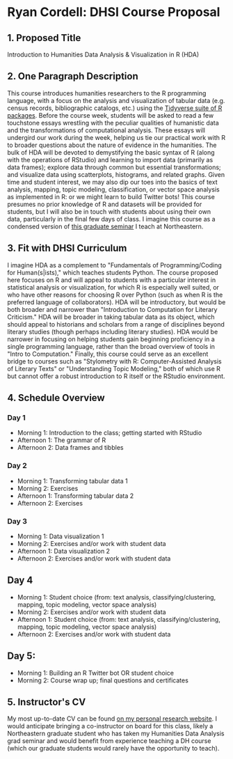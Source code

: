 # Ryan Cordell: DHSI Course Proposal

## 1. Proposed Title

Introduction to Humanities Data Analysis & Visualization in R (HDA)

## 2. One Paragraph Description
This course introduces humanities researchers to the R programming language, with a focus on the analysis and visualization of tabular data (e.g. census records, bibliographic catalogs, etc.) using the [Tidyverse suite of R packages](http://tidyverse.org/). Before the course week, students will be asked to read a few touchstone essays wrestling with the peculiar qualities of humanistic data and the transformations of computational analysis. These essays will undergird our work during the week, helping us tie our practical work with R to broader questions about the nature of evidence in the humanities. The bulk of HDA will be devoted to demystifying the basic syntax of R (along with the operations of RStudio) and learning to import data (primarily as data frames); explore data through common but essential transformations; and visualize data using scatterplots, histograms, and related graphs. Given time and student interest, we may also dip our toes into the basics of text analysis, mapping, topic modeling, classification, or vector space analysis as implemented in R: or we might learn to build Twitter bots! This course presumes no prior knowledge of R and datasets will be provided for students, but I will also be in touch with students about using their own data, particularly in the final few days of class. I imagine this course as a condensed version of [this graduate seminar](http://s17hda.ryancordell.org/) I teach at Northeastern. 

## 3. Fit with DHSI Curriculum
I imagine HDA as a complement to "Fundamentals of Programming/Coding for Human(s|ists)," which teaches students Python. The course proposed here focuses on R and will appeal to students with a particular interest in statistical analysis or visualization, for which R is especially well suited, or who have other reasons for choosing R over Python (such as when R is the preferred language of collaborators). HDA will be introductory, but would be both broader and narrower than "Introduction to Computation for Literary Criticism." HDA will be broader in taking tabular data as its object, which should appeal to historians and scholars from a range of disciplines beyond literary studies (though perhaps including literary studies). HDA would be narrower in focusing on helping students gain beginning proficiency in a single programming language, rather than the broad overview of tools in "Intro to Computation." Finally, this course could serve as an excellent bridge to courses such as "Stylometry with R: Computer-Assisted Analysis of Literary Texts" or "Understanding Topic Modeling," both of which use R but cannot offer a robust introduction to R itself or the RStudio environment. 

## 4. Schedule Overview

### Day 1 
+ Morning 1: Introduction to the class; getting started with RStudio
+ Afternoon 1: The grammar of R
+ Afternoon 2: Data frames and tibbles

### Day 2
+ Morning 1: Transforming tabular data 1
+ Morning 2: Exercises
+ Afternoon 1: Transforming tabular data 2
+ Afternoon 2: Exercises

### Day 3
+ Morning 1: Data visualization 1
+ Morning 2: Exercises and/or work with student data
+ Afternoon 1: Data visualization 2
+ Afternoon 2: Exercises and/or work with student data

## Day 4
+ Morning 1: Student choice (from: text analysis, classifying/clustering, mapping, topic modeling, vector space analysis)
+ Morning 2: Exercises and/or work with student data
+ Afternoon 1: Student choice (from: text analysis, classifying/clustering, mapping, topic modeling, vector space analysis)
+ Afternoon 2: Exercises and/or work with student data

## Day 5: 
+ Morning 1: Building an R Twitter bot OR student choice
+ Morning 2: Course wrap up; final questions and certificates


## 5. Instructor's CV

My most up-to-date CV can be found [on my personal research website](http://ryancordell.org/about/cv/). I would anticipate bringing a co-instructor on board for this class, likely a Northeastern graduate student who has taken my Humanities Data Analysis grad seminar and would benefit from experience teaching a DH course (which our graduate students would rarely have the opportunity to teach). 